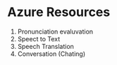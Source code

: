 # Azure Resources
 1. Pronunciation evaluvation
 2. Speect to Text
 3. Speech Translation
 4. Conversation (Chating)
